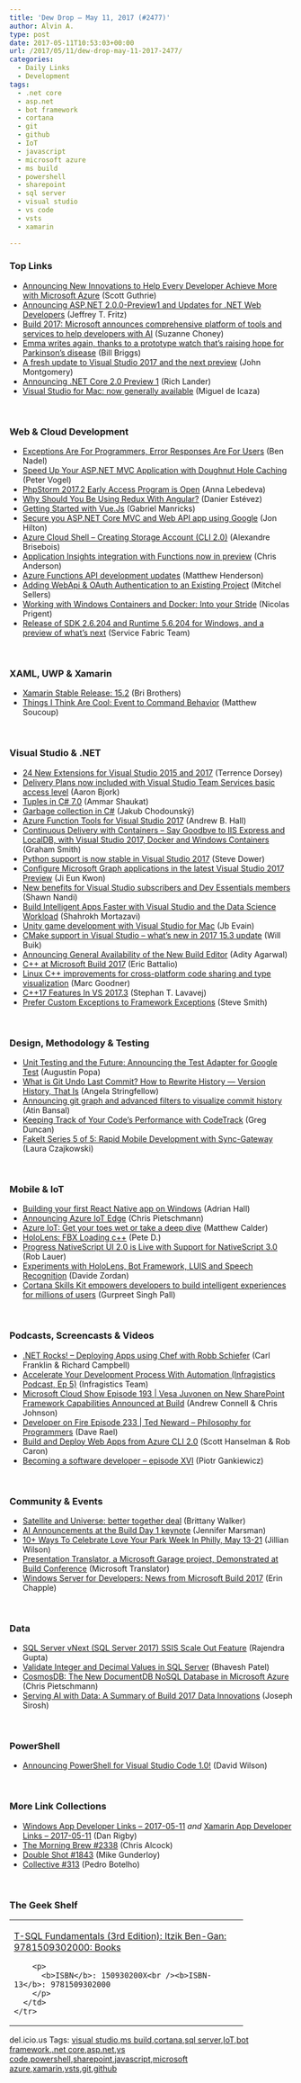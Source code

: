 ```yaml
---
title: 'Dew Drop – May 11, 2017 (#2477)'
author: Alvin A.
type: post
date: 2017-05-11T10:53:03+00:00
url: /2017/05/11/dew-drop-may-11-2017-2477/
categories:
  - Daily Links
  - Development
tags:
  - .net core
  - asp.net
  - bot framework
  - cortana
  - git
  - github
  - IoT
  - javascript
  - microsoft azure
  - ms build
  - powershell
  - sharepoint
  - sql server
  - visual studio
  - vs code
  - vsts
  - xamarin

---
```

### <a name="top"></a>Top Links

  * <a href="https://blogs.msdn.microsoft.com/visualstudio/2017/05/10/announcing-new-innovations-at-microsoft-build-2017/" target="_blank">Announcing New Innovations to Help Every Developer Achieve More with Microsoft Azure</a> (Scott Guthrie)
  * <a href="https://blogs.msdn.microsoft.com/webdev/2017/05/10/aspnet-2-preview-1/" target="_blank">Announcing ASP.NET 2.0.0-Preview1 and Updates for .NET Web Developers</a> (Jeffrey T. Fritz)
  * <a href="https://blogs.microsoft.com/firehose/2017/05/10/build-2017-microsoft-announces-comprehensive-platform-of-tools-and-services-to-help-developers-with-ai/" target="_blank">Build 2017: Microsoft announces comprehensive platform of tools and services to help developers with AI</a> (Suzanne Choney)
  * <a href="https://blogs.microsoft.com/firehose/2017/05/10/emma-writes-again-thanks-to-a-prototype-watch-thats-raising-hope-for-parkinsons-disease/" target="_blank">Emma writes again, thanks to a prototype watch that’s raising hope for Parkinson’s disease</a> (Bill Briggs)
  * <a href="https://blogs.msdn.microsoft.com/visualstudio/2017/05/10/update-to-visual-studio-2017-and-next-preview/" target="_blank">A fresh update to Visual Studio 2017 and the next preview</a> (John Montgomery)
  * <a href="https://blogs.msdn.microsoft.com/dotnet/2017/05/10/announcing-net-core-2-0-preview-1/" target="_blank">Announcing .NET Core 2.0 Preview 1</a> (Rich Lander)
  * <a href="https://blogs.msdn.microsoft.com/visualstudio/2017/05/10/visual-studio-for-mac-now-generally-available/" target="_blank">Visual Studio for Mac: now generally available</a> (Miguel de Icaza)

&nbsp;

### <a name="web"></a>Web & Cloud Development

  * <a href="https://www.bennadel.com/blog/3266-exceptions-are-for-programmers-error-responses-are-for-users.htm" target="_blank">Exceptions Are For Programmers, Error Responses Are For Users</a> (Ben Nadel)
  * <a href="https://visualstudiomagazine.com/articles/2017/05/01/doughnut-hole-caching.aspx" target="_blank">Speed Up Your ASP.NET MVC Application with Doughnut Hole Caching</a> (Peter Vogel)
  * <a href="https://blog.jetbrains.com/phpstorm/2017/05/phpstorm-2017-2-early-access-program-is-open/" target="_blank">PhpStorm 2017.2 Early Access Program is Open</a> (Anna Lebedeva)
  * <a href="https://dzone.com/articles/why-should-you-be-using-redux-with-angular?utm_medium=feed&utm_source=feedpress.me&utm_campaign=Feed%3A+dzone%2Fwebdev" target="_blank">Why Should You Be Using Redux With Angular?</a> (Danier Estévez)
  * <a href="https://www.webdesignerdepot.com/2017/05/getting-started-with-vue-js/" target="_blank">Getting Started with Vue.Js</a> (Gabriel Manricks)
  * <a href="https://jonhilton.net/2017/05/10/secure-you-asp-net-core-mvc-and-web-api-app-using-google/" target="_blank">Secure you ASP.NET Core MVC and Web API app using Google</a> (Jon Hilton)
  * <a href="https://alexandrebrisebois.wordpress.com/2017/05/10/azure-cloud-shell-creating-storage-account-cli-2-0/" target="_blank">Azure Cloud Shell – Creating Storage Account (CLI 2.0)</a> (Alexandre Brisebois)
  * <a href="https://blogs.msdn.microsoft.com/appserviceteam/2017/05/10/application-insights-integration-with-functions-now-in-preview/" target="_blank">Application Insights integration with Functions now in preview</a> (Chris Anderson)
  * <a href="https://blogs.msdn.microsoft.com/appserviceteam/2017/05/10/azure-functions-api-development-updates/" target="_blank">Azure Functions API development updates</a> (Matthew Henderson)
  * <a href="http://mitchelsellers.com/blogs/2017/05/10/adding-webapi-oauth-authentication-to-an-existing-project.aspx" target="_blank">Adding WebApi & OAuth Authentication to an Existing Project</a> (Mitchel Sellers)
  * <a href="https://www.simple-talk.com/sysadmin/virtualization/working-windows-containers-docker-stride/" target="_blank">Working with Windows Containers and Docker: Into your Stride</a> (Nicolas Prigent)
  * <a href="https://blogs.msdn.microsoft.com/azureservicefabric/2017/05/10/release-of-sdk-2-6-204-and-runtime-5-6-204-for-windows-and-a-preview-of-whats-next/" target="_blank">Release of SDK 2.6.204 and Runtime 5.6.204 for Windows, and a preview of what’s next</a> (Service Fabric Team)

&nbsp;

### <a name="silverlight"></a>XAML, UWP & Xamarin

  * <a href="https://releases.xamarin.com/stable-release-15-2/" target="_blank">Xamarin Stable Release: 15.2</a> (Bri Brothers)
  * <a href="https://codemilltech.com/things-i-think-are-cool-event-to-command-behavior/" target="_blank">Things I Think Are Cool: Event to Command Behavior</a> (Matthew Soucoup)

&nbsp;

### <a name="dotnet"></a>Visual Studio & .NET

  * <a href="https://visualstudiomagazine.com/articles/2017/04/01/12-new-extensions-visual-studio-2015-2017.aspx" target="_blank">24 New Extensions for Visual Studio 2015 and 2017</a> (Terrence Dorsey)
  * <a href="https://blogs.msdn.microsoft.com/visualstudioalm/2017/05/10/delivery-plans-now-included-with-visual-studio-team-services-basic-access-level/" target="_blank">Delivery Plans now included with Visual Studio Team Services basic access level</a> (Aaron Bjork)
  * <a href="http://www.codeproject.com/Tips/1186316/Tuples-in-Csharp" target="_blank">Tuples in C# 7.0</a> (Ammar Shaukat)
  * <a href="https://chodounsky.net/2017/05/03/garbage-collection-in-c-sharp/" target="_blank">Garbage collection in C#</a> (Jakub Chodounský)
  * <a href="https://blogs.msdn.microsoft.com/webdev/2017/05/10/azure-function-tools-for-visual-studio-2017/" target="_blank">Azure Function Tools for Visual Studio 2017</a> (Andrew B. Hall)
  * <a href="https://pleasereleaseme.net/continuous-delivery-with-containers-say-goodbye-to-iis-express-and-localdb-with-visual-studio-2017-docker-and-windows-containers/" target="_blank">Continuous Delivery with Containers – Say Goodbye to IIS Express and LocalDB, with Visual Studio 2017, Docker and Windows Containers</a> (Graham Smith)
  * <a href="https://blogs.msdn.microsoft.com/pythonengineering/2017/05/10/python-now-stable-in-vs-2017/" target="_blank">Python support is now stable in Visual Studio 2017</a> (Steve Dower)
  * <a href="https://blogs.msdn.microsoft.com/visualstudio/2017/05/10/configure-microsoft-graph-applications-in-visual-studio-2017-preview/" target="_blank">Configure Microsoft Graph applications in the latest Visual Studio 2017 Preview</a> (Ji Eun Kwon)
  * <a href="https://blogs.msdn.microsoft.com/visualstudio/2017/05/10/new-benefits-for-visual-studio-subscribers-and-dev-essentials-members-2/" target="_blank">New benefits for Visual Studio subscribers and Dev Essentials members</a> (Shawn Nandi)
  * <a href="https://blogs.msdn.microsoft.com/visualstudio/2017/05/10/build-intelligent-apps-faster-with-visual-studio/" target="_blank">Build Intelligent Apps Faster with Visual Studio and the Data Science Workload</a> (Shahrokh Mortazavi)
  * <a href="https://blogs.msdn.microsoft.com/visualstudio/2017/05/10/unity-game-development-with-visual-studio-for-mac/" target="_blank">Unity game development with Visual Studio for Mac</a> (Jb Evain)
  * <a href="https://blogs.msdn.microsoft.com/vcblog/2017/05/10/cmake-support-in-visual-studio-whats-new-in-2017-15-3-update/" target="_blank">CMake support in Visual Studio – what’s new in 2017 15.3 update</a> (Will Buik)
  * <a href="https://blogs.msdn.microsoft.com/visualstudioalm/2017/05/10/announcing-general-availability-of-the-new-build-editor/" target="_blank">Announcing General Availability of the New Build Editor</a> (Adity Agarwal)
  * <a href="https://blogs.msdn.microsoft.com/vcblog/2017/05/10/c-at-microsoft-build-2017/" target="_blank">C++ at Microsoft Build 2017</a> (Eric Battalio)
  * <a href="https://blogs.msdn.microsoft.com/vcblog/2017/05/10/linux-cross-platform-and-type-visualization/" target="_blank">Linux C++ improvements for cross-platform code sharing and type visualization</a> (Marc Goodner)
  * <a href="https://blogs.msdn.microsoft.com/vcblog/2017/05/10/c17-features-in-vs-2017-3/" target="_blank">C++17 Features In VS 2017.3</a> (Stephan T. Lavavej)
  * <a href="http://ardalis.com/prefer-custom-exceptions-to-framework-exceptions" target="_blank">Prefer Custom Exceptions to Framework Exceptions</a> (Steve Smith)

&nbsp;

### <a name="design"></a>Design, Methodology & Testing

  * <a href="https://blogs.msdn.microsoft.com/vcblog/2017/05/10/unit-testing-and-the-future-announcing-the-test-adapter-for-google-test/" target="_blank">Unit Testing and the Future: Announcing the Test Adapter for Google Test</a> (Augustin Popa)
  * <a href="https://stackify.com/what-is-git-undo-last-commit/" target="_blank">What is Git Undo Last Commit? How to Rewrite History — Version History, That Is</a> (Angela Stringfellow)
  * <a href="https://blogs.msdn.microsoft.com/visualstudioalm/2017/05/10/announcing-git-graph-and-advanced-filters-to-visualize-commit-history/" target="_blank">Announcing git graph and advanced filters to visualize commit history</a> (Atin Bansal)
  * <a href="https://channel9.msdn.com/coding4fun/blog/Keeping-Track-of-Your-Codes-Preformance-with-CodeTrack?WT.mc_id=DX_MVP4025064" target="_blank">Keeping Track of Your Code&#8217;s Performance with CodeTrack</a> (Greg Duncan)
  * <a href="https://blog.couchbase.com/fakeit-series-5-5-rapid-mobile-development-sync-gateway/" target="_blank">FakeIt Series 5 of 5: Rapid Mobile Development with Sync-Gateway</a> (Laura Czajkowski)

&nbsp;

### <a name="mobile"></a>Mobile & IoT

  * <a href="https://shellmonger.com/2017/05/10/building-your-first-react-native-app-on-windows/" target="_blank">Building your first React Native app on Windows</a> (Adrian Hall)
  * <a href="https://buildazure.com/2017/05/10/announcing-azure-iot-edge/" target="_blank">Announcing Azure IoT Edge</a> (Chris Pietschmann)
  * <a href="https://borntolearn.mslearn.net/b/mva/posts/azure-iot-get-your-toes-wet-or-take-a-deep-dive" target="_blank">Azure IoT: Get your toes wet or take a deep dive</a> (Matthew Calder)
  * <a href="http://peted.azurewebsites.net/hololens-fbx-loading-c/" target="_blank">HoloLens: FBX Loading c++</a> (Pete D.)
  * <a href="https://www.nativescript.org/blog/progress-nativescript-ui-2.0-is-live-with-support-for-nativescript-3.0" target="_blank">Progress NativeScript UI 2.0 is Live with Support for NativeScript 3.0</a> (Rob Lauer)
  * <a href="http://www.davidezordan.net/blog/?p=8130" target="_blank">Experiments with HoloLens, Bot Framework, LUIS and Speech Recognition</a> (Davide Zordan)
  * <a href="http://blogs.windows.com/buildingapps/2017/05/10/cortana-skills-kit-empowers-developers-build-intelligent-experiences-millions-users/?WT.mc_id=DX_MVP4025064" target="_blank">Cortana Skills Kit empowers developers to build intelligent experiences for millions of users</a> (Gurpreet Singh Pall)

&nbsp;

### <a name="podcasts"></a>Podcasts, Screencasts & Videos

  * <a href="http://www.dotnetrocks.com/default.aspx?ShowNum=1440" target="_blank">.NET Rocks! &#8211; Deploying Apps using Chef with Robb Schiefer</a> (Carl Franklin & Richard Campbell)
  * <a href="https://www.infragistics.com:443/community/blogs/infragistics/archive/2017/05/10/accelerate-your-development-process-with-automation-infragistics-podcast-ep-5.aspx" target="_blank">Accelerate Your Development Process With Automation (Infragistics Podcast, Ep 5)</a> (Infragistics Team)
  * <a href="http://feeds.microsoftcloudshow.com/~r/microsoftcloudshowepisodes/~3/crWrFJ78yCw/193-vesa-juvonen-on-new-sharepoint-framework-capabilities-announced-at-build" target="_blank">Microsoft Cloud Show Episode 193 | Vesa Juvonen on New SharePoint Framework Capabilities Announced at Build</a> (Andrew Connell & Chris Johnson)
  * <a href="http://developeronfire.com/podcast/episode-233-ted-neward-philosophy-for-programmers" target="_blank">Developer on Fire Episode 233 | Ted Neward &#8211; Philosophy for Programmers</a> (Dave Rael)
  * <a href="https://channel9.msdn.com/Shows/Azure-Friday/Build-and-Deploy-Web-Apps-from-Azure-CLI-20?WT.mc_id=DX_MVP4025064" target="_blank">Build and Deploy Web Apps from Azure CLI 2.0</a> (Scott Hanselman & Rob Caron)
  * <a href="http://piotrgankiewicz.com/2017/05/11/becoming-a-software-developer-episode-xvi/" target="_blank">Becoming a software developer – episode XVI</a> (Piotr Gankiewicz)

&nbsp;

### <a name="events"></a>Community & Events

  * <a href="https://github.com/blog/2361-satellite-and-universe-better-together-deal" target="_blank">Satellite and Universe: better together deal</a> (Brittany Walker)
  * <a href="http://feedproxy.google.com/~r/JenniferMarsman/~3/akb1O1KNxSI/" target="_blank">AI Announcements at the Build Day 1 keynote</a> (Jennifer Marsman)
  * <a href="http://www.uwishunu.com/2017/05/10-ways-celebrate-love-park-week-philly-may-13-21/" target="_blank">10+ Ways To Celebrate Love Your Park Week In Philly, May 13-21</a> (Jillian Wilson)
  * <a href="https://blogs.msdn.microsoft.com/translation/2017/05/10/presentation-translator-a-microsoft-garage-project-demonstrated-at-build-conference/" target="_blank">Presentation Translator, a Microsoft Garage project, Demonstrated at Build Conference</a> (Microsoft Translator)
  * <a href="http://blogs.technet.microsoft.com/hybridcloud/2017/05/10/windows-server-for-developers-news-from-microsoft-build-2017/" target="_blank">Windows Server for Developers: News from Microsoft Build 2017</a> (Erin Chapple)

&nbsp;

### <a name="sql"></a>Data

  * <a href="http://feedproxy.google.com/~r/MSSQLTips-LatestSqlServerTips/~3/_Sxnas00Gko/tip.asp" target="_blank">SQL Server vNext (SQL Server 2017) SSIS Scale Out Feature</a> (Rajendra Gupta)
  * <a href="http://feedproxy.google.com/~r/MSSQLTips-LatestSqlServerTips/~3/P0R2W47sDJg/tip.asp" target="_blank">Validate Integer and Decimal Values in SQL Server</a> (Bhavesh Patel)
  * <a href="https://buildazure.com/2017/05/10/cosmosdb-the-new-documentdb-nosql-database-in-microsoft-azure/" target="_blank">CosmosDB: The New DocumentDB NoSQL Database in Microsoft Azure</a> (Chris Pietschmann)
  * <a href="https://blogs.technet.microsoft.com/dataplatforminsider/2017/05/10/serving-ai-with-data-a-summary-of-build-2017-data-innovations/" target="_blank">Serving AI with Data: A Summary of Build 2017 Data Innovations</a> (Joseph Sirosh)

&nbsp;

### <a name="ps"></a>PowerShell

  * <a href="https://blogs.msdn.microsoft.com/powershell/2017/05/10/announcing-powershell-for-visual-studio-code-1-0/" target="_blank">Announcing PowerShell for Visual Studio Code 1.0!</a> (David Wilson)

&nbsp;

### <a name="links"></a>More Link Collections

  * <a href="http://windowsappdev.com/2017/05/windows-app-developer-links-2017-05-11/" target="_blank">Windows App Developer Links &#8211; 2017-05-11</a> _and_ <a href="http://allaboutxamarin.com/2017/05/xamarin-app-developer-links-2017-05-11/" target="_blank">Xamarin App Developer Links &#8211; 2017-05-11</a> (Dan Rigby)
  * <a href="http://feedproxy.google.com/~r/ReflectivePerspective/~3/mx18qq7Qits/" target="_blank">The Morning Brew #2338</a> (Chris Alcock)
  * <a href="http://afreshcup.com/home/2017/5/10/double-shot-1843.html" target="_blank">Double Shot #1843</a> (Mike Gunderloy)
  * <a href="http://feedproxy.google.com/~r/tympanus/~3/wzoXDpPCf8c/" target="_blank">Collective #313</a> (Pedro Botelho)

&nbsp;

### <a name="shelf"></a>The Geek Shelf

<div id="scid:7dc1bd33-94bd-46fd-a20b-0131235bcd47:06616b13-2073-4410-be52-efb19df9bccd" class="wlWriterEditableSmartContent" style="float: none; padding-bottom: 0px; padding-top: 0px; padding-left: 0px; margin: 0px; display: inline; padding-right: 0px">
  <table cellspacing="0" cellpadding="2" width="400" border="0" unselectable="on">
    <tr>
      <td valign="top" width="400">
        <p>
          <a title="T-SQL Fundamentals (3rd Edition): Itzik Ben-Gan: 9781509302000: Books" href="http://www.amazon.com/exec/obidos/ASIN/150930200X/amavin-20">T-SQL Fundamentals (3rd Edition): Itzik Ben-Gan: 9781509302000: Books</a>
        </p>
        
        <p>
          <b>ISBN</b>: 150930200X<br /><b>ISBN-13</b>: 9781509302000
        </p>
      </td>
    </tr>
  </table>
</div>

<div id="scid:77ECF5F8-D252-44F5-B4EB-D463C5396A79:c6aa33ba-2b64-4b5c-92c0-b17be9f9e78f" class="wlWriterEditableSmartContent" style="float: none; padding-bottom: 0px; padding-top: 0px; padding-left: 0px; margin: 0px; display: inline; padding-right: 0px">
  del.icio.us Tags: <a href="http://del.icio.us/popular/visual+studio" rel="tag">visual studio</a>,<a href="http://del.icio.us/popular/ms+build" rel="tag">ms build</a>,<a href="http://del.icio.us/popular/cortana" rel="tag">cortana</a>,<a href="http://del.icio.us/popular/sql+server" rel="tag">sql server</a>,<a href="http://del.icio.us/popular/IoT" rel="tag">IoT</a>,<a href="http://del.icio.us/popular/bot+framework" rel="tag">bot framework</a>,<a href="http://del.icio.us/popular/.net+core" rel="tag">.net core</a>,<a href="http://del.icio.us/popular/asp.net" rel="tag">asp.net</a>,<a href="http://del.icio.us/popular/vs+code" rel="tag">vs code</a>,<a href="http://del.icio.us/popular/powershell" rel="tag">powershell</a>,<a href="http://del.icio.us/popular/sharepoint" rel="tag">sharepoint</a>,<a href="http://del.icio.us/popular/javascript" rel="tag">javascript</a>,<a href="http://del.icio.us/popular/microsoft+azure" rel="tag">microsoft azure</a>,<a href="http://del.icio.us/popular/xamarin" rel="tag">xamarin</a>,<a href="http://del.icio.us/popular/vsts" rel="tag">vsts</a>,<a href="http://del.icio.us/popular/git" rel="tag">git</a>,<a href="http://del.icio.us/popular/github" rel="tag">github</a>
</div>